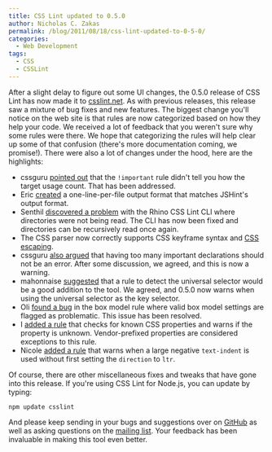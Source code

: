 ```yaml
---
title: CSS Lint updated to 0.5.0
author: Nicholas C. Zakas
permalink: /blog/2011/08/18/css-lint-updated-to-0-5-0/
categories:
  - Web Development
tags:
  - CSS
  - CSSLint
---
```

After a slight delay to figure out some UI changes, the 0.5.0 release of CSS Lint has now made it to [csslint.net][1]. As with previous releases, this release saw a mixture of bug fixes and new features. The biggest change you'll notice on the web site is that rules are now categorized based on how they help your code. We received a lot of feedback that you weren't sure why some rules were there. We hope that categorizing the rules will help clear up some of that confusion (there's more documentation coming, we promise!). There were also a lot of changes under the hood, here are the highlights:

  * cssguru [pointed out][2] that the `!important` rule didn't tell you how the target usage count. That has been addressed.
  * Eric [created][3] a one-line-per-file output format that matches JSHint's output format.
  * Senthil [discovered a problem][4] with the Rhino CSS Lint CLI where directories were not being read. The CLI has now been fixed and directories can be recursively read once again.
  * The CSS parser now correctly supports CSS keyframe syntax and [CSS escaping][5].
  * cssguru [also argued][6] that having too many important declarations should not be an error. After some discussion, we agreed, and this is now a warning.
  * mahonnaise [suggested][7] that a rule to detect the universal selector would be a good addition to the tool. We agreed, and 0.5.0 now warns when using the universal selector as the key selector.
  * Oli [found a bug][8] in the box model rule where valid box model settings are flagged as problematic. This issue has been resolved.
  * I [added a rule][9] that checks for known CSS properties and warns if the property is unknown. Vendor-prefixed properties are considered exceptions to this rule.
  * Nicole [added a rule][10] that warns when a large negative `text-indent` is used without first setting the `direction` to `ltr`.

Of course, there are other miscellaneous fixes and tweaks that have gone into this release. If you're using CSS Lint for Node.js, you can update by typing:

    npm update csslint

And please keep sending in your bugs and suggestions over on [GitHub][11] as well as asking questions on the [mailing list][12]. Your feedback has been invaluable in making this tool even better.

 [1]: http://www.csslint.net
 [2]: https://github.com/stubbornella/csslint/issues/104
 [3]: https://github.com/stubbornella/csslint/issues/88
 [4]: https://github.com/stubbornella/csslint/issues/106
 [5]: https://github.com/stubbornella/csslint/issues/97
 [6]: https://github.com/stubbornella/csslint/issues/105
 [7]: https://github.com/stubbornella/csslint/issues/38
 [8]: https://github.com/stubbornella/csslint/issues/135
 [9]: https://github.com/stubbornella/csslint/issues/136
 [10]: https://github.com/stubbornella/csslint/issues/109
 [11]: https://github.com/stubbornella/csslint/issues/
 [12]: http://groups.google.com/group/css-lint
